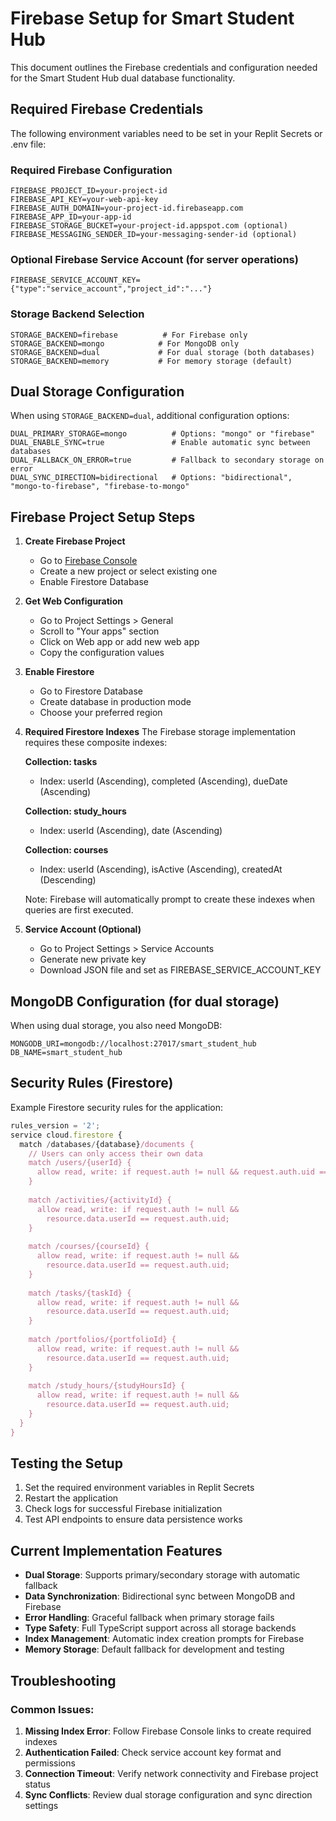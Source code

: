 # Firebase Setup for Smart Student Hub

This document outlines the Firebase credentials and configuration needed for the Smart Student Hub dual database functionality.

## Required Firebase Credentials

The following environment variables need to be set in your Replit Secrets or .env file:

### Required Firebase Configuration
```
FIREBASE_PROJECT_ID=your-project-id
FIREBASE_API_KEY=your-web-api-key
FIREBASE_AUTH_DOMAIN=your-project-id.firebaseapp.com
FIREBASE_APP_ID=your-app-id
FIREBASE_STORAGE_BUCKET=your-project-id.appspot.com (optional)
FIREBASE_MESSAGING_SENDER_ID=your-messaging-sender-id (optional)
```

### Optional Firebase Service Account (for server operations)
```
FIREBASE_SERVICE_ACCOUNT_KEY={"type":"service_account","project_id":"..."}
```

### Storage Backend Selection
```
STORAGE_BACKEND=firebase          # For Firebase only
STORAGE_BACKEND=mongo            # For MongoDB only  
STORAGE_BACKEND=dual             # For dual storage (both databases)
STORAGE_BACKEND=memory           # For memory storage (default)
```

## Dual Storage Configuration

When using `STORAGE_BACKEND=dual`, additional configuration options:

```
DUAL_PRIMARY_STORAGE=mongo          # Options: "mongo" or "firebase"
DUAL_ENABLE_SYNC=true               # Enable automatic sync between databases
DUAL_FALLBACK_ON_ERROR=true         # Fallback to secondary storage on error
DUAL_SYNC_DIRECTION=bidirectional   # Options: "bidirectional", "mongo-to-firebase", "firebase-to-mongo"
```

## Firebase Project Setup Steps

1. **Create Firebase Project**
   - Go to [Firebase Console](https://console.firebase.google.com/)
   - Create a new project or select existing one
   - Enable Firestore Database

2. **Get Web Configuration**
   - Go to Project Settings > General
   - Scroll to "Your apps" section
   - Click on Web app or add new web app
   - Copy the configuration values

3. **Enable Firestore**
   - Go to Firestore Database
   - Create database in production mode
   - Choose your preferred region

4. **Required Firestore Indexes**
   The Firebase storage implementation requires these composite indexes:
   
   **Collection: tasks**
   - Index: userId (Ascending), completed (Ascending), dueDate (Ascending)
   
   **Collection: study_hours**
   - Index: userId (Ascending), date (Ascending)
   
   **Collection: courses**
   - Index: userId (Ascending), isActive (Ascending), createdAt (Descending)
   
   Note: Firebase will automatically prompt to create these indexes when queries are first executed.

5. **Service Account (Optional)**
   - Go to Project Settings > Service Accounts
   - Generate new private key
   - Download JSON file and set as FIREBASE_SERVICE_ACCOUNT_KEY

## MongoDB Configuration (for dual storage)

When using dual storage, you also need MongoDB:

```
MONGODB_URI=mongodb://localhost:27017/smart_student_hub
DB_NAME=smart_student_hub
```

## Security Rules (Firestore)

Example Firestore security rules for the application:

```javascript
rules_version = '2';
service cloud.firestore {
  match /databases/{database}/documents {
    // Users can only access their own data
    match /users/{userId} {
      allow read, write: if request.auth != null && request.auth.uid == userId;
    }
    
    match /activities/{activityId} {
      allow read, write: if request.auth != null && 
        resource.data.userId == request.auth.uid;
    }
    
    match /courses/{courseId} {
      allow read, write: if request.auth != null && 
        resource.data.userId == request.auth.uid;
    }
    
    match /tasks/{taskId} {
      allow read, write: if request.auth != null && 
        resource.data.userId == request.auth.uid;
    }
    
    match /portfolios/{portfolioId} {
      allow read, write: if request.auth != null && 
        resource.data.userId == request.auth.uid;
    }
    
    match /study_hours/{studyHoursId} {
      allow read, write: if request.auth != null && 
        resource.data.userId == request.auth.uid;
    }
  }
}
```

## Testing the Setup

1. Set the required environment variables in Replit Secrets
2. Restart the application
3. Check logs for successful Firebase initialization
4. Test API endpoints to ensure data persistence works

## Current Implementation Features

- **Dual Storage**: Supports primary/secondary storage with automatic fallback
- **Data Synchronization**: Bidirectional sync between MongoDB and Firebase
- **Error Handling**: Graceful fallback when primary storage fails
- **Type Safety**: Full TypeScript support across all storage backends
- **Index Management**: Automatic index creation prompts for Firebase
- **Memory Storage**: Default fallback for development and testing

## Troubleshooting

### Common Issues:

1. **Missing Index Error**: Follow Firebase Console links to create required indexes
2. **Authentication Failed**: Check service account key format and permissions
3. **Connection Timeout**: Verify network connectivity and Firebase project status
4. **Sync Conflicts**: Review dual storage configuration and sync direction settings